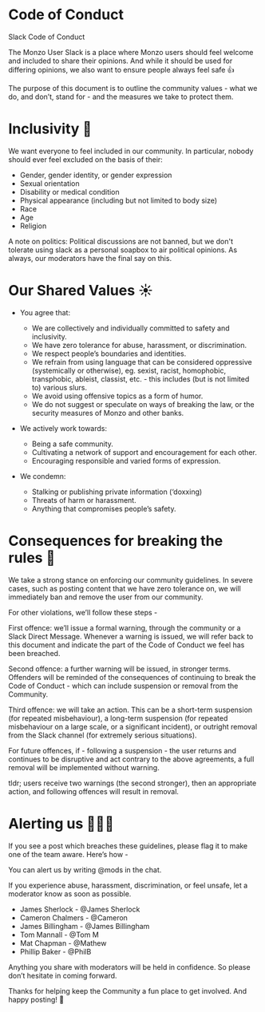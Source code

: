 # Code of Conduct
Slack Code of Conduct


The Monzo User Slack is a place where Monzo users should feel welcome and included to share their opinions. And while it should be used for differing opinions, we also want to ensure people always feel safe 👍

The purpose of this document is to outline the community values - what we do, and don’t, stand for - and the measures we take to protect them.

# Inclusivity 🙌
We want everyone to feel included in our community. In particular, nobody should ever feel excluded on the basis of their:

* Gender, gender identity, or gender expression
* Sexual orientation
* Disability or medical condition
* Physical appearance (including but not limited to body size)
* Race
* Age
* Religion

A note on politics: Political discussions are not banned, but we don't tolerate using slack as a personal soapbox to air political opinions. As always, our moderators have the final say on this.

# Our Shared Values ☀️

- You agree that:

  * We are collectively and individually committed to safety and inclusivity.
  * We have zero tolerance for abuse, harassment, or discrimination.
  * We respect people’s boundaries and identities.
  * We refrain from using language that can be considered oppressive (systemically or otherwise), eg. sexist, racist, homophobic, transphobic, ableist, classist, etc. - this includes (but is not limited to) various slurs.
  * We avoid using offensive topics as a form of humor.
  * We do not suggest or speculate on ways of breaking the law, or the security measures of Monzo and other banks.

- We actively work towards:

  * Being a safe community.
  * Cultivating a network of support and encouragement for each other.
  * Encouraging responsible and varied forms of expression.

- We condemn:

  * Stalking or publishing private information (‘doxxing)
  * Threats of harm or harassment.
  * Anything that compromises people’s safety.


# Consequences for breaking the rules 🚨

We take a strong stance on enforcing our community guidelines. In severe cases, such as posting content that we have zero tolerance on, we will immediately ban and remove the user from our community.

For other violations, we’ll follow these steps -

First offence: we’ll issue a formal warning, through the community or a Slack Direct Message. Whenever a warning is issued, we will refer back to this document and indicate the part of the Code of Conduct we feel has been breached.

Second offence: a further warning will be issued, in stronger terms. Offenders will be reminded of the consequences of continuing to break the Code of Conduct - which can include suspension or removal from the Community.

Third offence: we will take an action. This can be a short-term suspension (for repeated misbehaviour), a long-term suspension (for repeated misbehaviour on a large scale, or a significant incident), or outright removal from the Slack channel (for extremely serious situations).

For future offences, if - following a suspension - the user returns and continues to be disruptive and act contrary to the above agreements, a full removal will be implemented without warning.

tldr; users receive two warnings (the second stronger), then an appropriate action, and following offences will result in removal.

# Alerting us 🙋🙋‍♂️

If you see a post which breaches these guidelines, please flag it to make one of the team aware. Here’s how -

You can alert us by writing @mods in the chat.

If you experience abuse, harassment, discrimination, or feel unsafe, let a moderator know as soon as possible.

- James Sherlock - @James Sherlock
- Cameron Chalmers - @Cameron
- James Billingham - @James Billingham
- Tom Mannall - @Tom M 
- Mat Chapman - @Mathew 
- Phillip Baker - @PhilB

Anything you share with moderators will be held in confidence. So please don’t hesitate in coming forward.

Thanks for helping keep the Community a fun place to get involved. And happy posting! 💖
